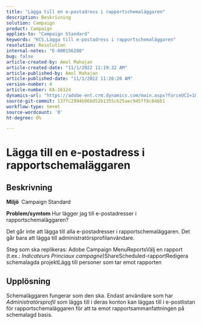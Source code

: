 ```yaml
---
title: "Lägga till en e-postadress i rapportschemaläggaren"
description: Beskrivning
solution: Campaign
product: Campaign
applies-to: "Campaign Standard"
keywords: "KCS,Lägga till e-postadress i rapportschemaläggaren"
resolution: Resolution
internal-notes: "E-000156280"
bug: false
article-created-by: Amol Mahajan
article-created-date: "11/1/2022 11:19:32 AM"
article-published-by: Amol Mahajan
article-published-date: "11/1/2022 11:26:26 AM"
version-number: 4
article-number: KA-16124
dynamics-url: "https://adobe-ent.crm.dynamics.com/main.aspx?forceUCI=1&pagetype=entityrecord&etn=knowledgearticle&id=3863ba0a-d759-ed11-9561-6045bd006f95"
source-git-commit: 137fc2994b96bd52b1355cb25aec945ff8c846b1
workflow-type: tm+mt
source-wordcount: '0'
ht-degree: 0%

---
```


# Lägga till en e-postadress i rapportschemaläggaren

## Beskrivning

<b>Miljö </b>
Campaign Standard


<b>Problem/symtom</b>
Hur lägger jag till e-postadresser i rapportschemaläggaren?

Det går inte att lägga till alla e-postadresser i rapportschemaläggaren. Det går bara att lägga till administratörsprofilanvändare.

Steg som ska replikeras: Adobe Campaign MenuReportsVälj en rapport (t.ex.: *Indicateurs Princiaux campagne*)ShareScheduled-rapportRedigera schemalagda projektLägg till personer som tar emot rapporten


## Upplösning


Schemaläggaren fungerar som den ska. Endast användare som har *Administratörsprofil* som läggs till i deras konton kan läggas till i e-postlistan för rapportschemaläggaren för att ta emot rapportsammanfattningen på schemalagd basis.




